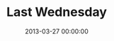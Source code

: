 ---
layout: series
series: "Last Wednesday"
permalink: "/last-wednesday/"
title: Last Wednesday
date: 2013-03-27 00:00:00
endDate: 2013-03-27 00:00:00
description: "March 2013"
src: "http://s3.amazonaws.com/crossroads-media/images/legacy/content/last_wednesday_90x90.jpg"
---